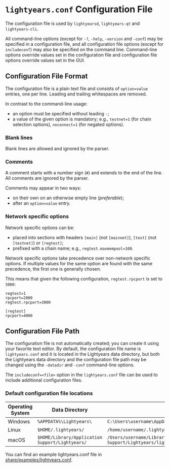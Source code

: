 # `lightyears.conf` Configuration File

The configuration file is used by `lightyearsd`, `lightyears-qt` and `lightyears-cli`.

All command-line options (except for `-?`, `-help`, `-version` and `-conf`) may be specified in a configuration file, and all configuration file options (except for `includeconf`) may also be specified on the command line. Command-line options override values set in the configuration file and configuration file options override values set in the GUI.

## Configuration File Format

The configuration file is a plain text file and consists of `option=value` entries, one per line. Leading and trailing whitespaces are removed.

In contrast to the command-line usage:
- an option must be specified without leading `-`;
- a value of the given option is mandatory; e.g., `testnet=1` (for chain selection options), `noconnect=1` (for negated options).

### Blank lines

Blank lines are allowed and ignored by the parser.

### Comments

A comment starts with a number sign (`#`) and extends to the end of the line. All comments are ignored by the parser.

Comments may appear in two ways:
- on their own on an otherwise empty line (_preferable_);
- after an `option=value` entry.

### Network specific options

Network specific options can be:
- placed into sections with headers `[main]` (not `[mainnet]`), `[test]` (not `[testnet]`) or `[regtest]`;
- prefixed with a chain name; e.g., `regtest.maxmempool=100`.

Network specific options take precedence over non-network specific options.
If multiple values for the same option are found with the same precedence, the
first one is generally chosen.

This means that given the following configuration, `regtest.rpcport` is set to `3000`:

```
regtest=1
rpcport=2000
regtest.rpcport=3000

[regtest]
rpcport=4000
```

## Configuration File Path

The configuration file is not automatically created; you can create it using your favorite text editor. By default, the configuration file name is `lightyears.conf` and it is located in the Lightyears data directory, but both the Lightyears data directory and the configuration file path may be changed using the `-datadir` and `-conf` command-line options.

The `includeconf=<file>` option in the `lightyears.conf` file can be used to include additional configuration files.

### Default configuration file locations

Operating System | Data Directory | Example Path
-- | -- | --
Windows | `%APPDATA%\Lightyears\` | `C:\Users\username\AppData\Roaming\Lightyears\lightyears.conf`
Linux | `$HOME/.lightyears/` | `/home/username/.lightyears/lightyears.conf`
macOS | `$HOME/Library/Application Support/Lightyears/` | `/Users/username/Library/Application Support/Lightyears/lightyears.conf`

You can find an example lightyears.conf file in [share/examples/lightyears.conf](../share/examples/lightyears.conf).
